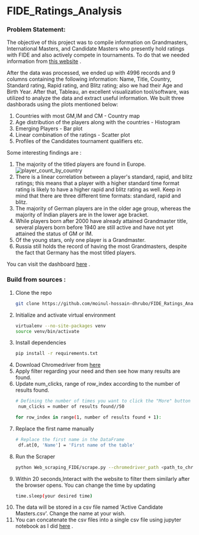 # FIDE_Ratings_Analysis

### Problem Statement:
The objective of this project was to compile information on Grandmasters, International Masters, and Candidate Masters who presently hold ratings with FIDE and also actively compete in tournaments. To do that we needed information from [this website](https://ratings.fide.com/) . <br/>

After the data was processed, we ended up with 4996 records and 9 columns containing the following information: Name, Title, Country, Standard rating, Rapid rating, and Blitz rating; also we had their Age and Birth Year.
After that, Tableau, an excellent visualization tool/software, was utilized to analyze the data and extract useful information. We built three dashborads using the plots mentioned below:

1. Countries with most GM,IM and CM - Country map
2. Age distribution of the players along with the countries - Histogram
3. Emerging Players - Bar plot
4. Linear combination of the ratings - Scatter plot
5. Profiles of the Candidates tournament qualifiers etc.

Some interesting findings are :
1. The majority of the titled players are found in Europe.
   ![player_count_by_country](https://github.com/moinul-hossain-dhrubo/FIDE_Ratings_Analysis/assets/122023969/93bd445d-e1bb-44fa-80d8-58e9212e0e52)
3. There is a linear correlation between a player's standard, rapid, and blitz ratings; this means that a player with a higher standard time format rating is likely to have a higher rapid and blitz rating as well. Keep in mind that there are three different time formats: standard, rapid and blitz.
4. The majority of German players are in the older age group, whereas the majority of Indian players are in the lower age bracket.
5. While players born after 2000 have already attained Grandmaster title, several players born before 1940 are still active and have not yet attained the status of GM or IM.
6. Of the young stars, only one player is a Grandmaster.
7. Russia still holds the record of having the most Grandmasters, despite the fact that Germany has the most titled players.

You can visit the dashboard [here](https://public.tableau.com/app/profile/moinul.hossain.dhrubo/viz/FIDEratingsAnalysis/Agedistribution) . <br/>

### Build from sources :
1. Clone the repo
   ```bash
   git clone https://github.com/moinul-hossain-dhrubo/FIDE_Ratings_Analysis.git
   ```
2. Initialize and activate virtual environment
   ```bash
   virtualenv --no-site-packages venv
   source venv/bin/activate
   ```
3. Install dependencies
   ```bash
   pip install -r requirements.txt
   ```
4. Download Chromedriver from [here](https://chromedriver.chromium.org/downloads) <br/>
4. Apply filter regarding your need and then see how many results are found.
5. Update num_clicks, range of row_index according to the number of results found.
   ```bash
   # Defining the number of times you want to click the "More" button
    num_clicks = number of results found//50
   ```
   ```bash
   for row_index in range(1, number of results found + 1):
   ```
7. Replace the first name manually
   ```bash
   # Replace the first name in the DataFrame
    df.at[0, 'Name'] = 'First name of the table'
   ```
4. Run the Scraper
   ```bash
   python Web_scraping_FIDE/scrape.py --chromedriver_path <path_to_chromedriver>
   ```
5. Within 20 seconds,Interact with the website to filter them similarly after the browser opens.
   You can change the time by updating
   ```bash
   time.sleep(your desired time)
   ```
6. The data will be stored in a csv file named 'Active Candidate Masters.csv'. Change the name at your wish.
7. You can concatenate the csv files into a single csv file using jupyter notebook as I did [here](https://github.com/moinul-hossain-dhrubo/FIDE_Ratings_Analysis/blob/main/Web_scraping_FIDE/data_process.ipynb) . <br/>
